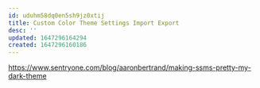 ```yaml
---
id: uduhm58dq0en5sh9jz0xtij
title: Custom Color Theme Settings Import Export
desc: ''
updated: 1647296164294
created: 1647296160186
---
```


<https://www.sentryone.com/blog/aaronbertrand/making-ssms-pretty-my-dark-theme>
